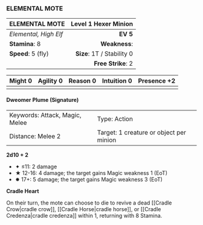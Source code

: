 ### ELEMENTAL MOTE

| ELEMENTAL MOTE        |   **Level 1 Hexer Minion** |
| :-------------------- | -------------------------: |
| *Elemental, High Elf* |                   **EV 5** |
| **Stamina**: 8        |              **Weakness**: |
| **Speed**: 5 (fly)    | **Size**: 1T / Stability 0 |
|                       |         **Free Strike**: 2 |

| **Might** 0 | **Agility** 0 | **Reason** 0 | **Intuition** 0 | **Presence** +2 |
| ----------- | ------------- | ------------ | --------------- | --------------- |
|             |               |              |                 |                 |

#### Dweomer Plume (Signature)

|                                |                                         |
| :----------------------------- | :-------------------------------------- |
| Keywords: Attack, Magic, Melee | Type: Action                            |
| Distance: Melee 2              | Target: 1 creature or object per minion |

**2d10 + 2**

- ✦ ≤11: 2 damage
- ★ 12-16: 4 damage; the target gains Magic weakness 1 (EoT)
- ✸ 17+: 5 damage; the target gains Magic weakness 3 (EoT)

**Cradle Heart**

On their turn, the mote can choose to die to revive a dead [[Cradle Crow|cradle crow]], [[Cradle Horse|cradle horse]], or [[Cradle Credenza|cradle credenza]] within 1, returning with 8 Stamina.
